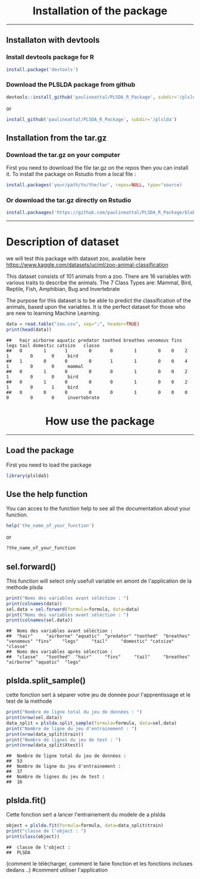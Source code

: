 # <center>**Installation of the package**</center>

----

## Installaton with devtools

### Install devtools package for R
```r
install.package('devtools')
```
### Download the PLSLDA package from github
```r
devtools::install_github('paulineattal/PLSDA_R_Package', subdir='/plslda')
```
or
```r
install_github('paulineattal/PLSDA_R_Package', subdir='/plslda')
```

## Installation from the tar.gz

### Download the tar.gz on your computer

First you need to download the file tar.gz on the repos then you can install it.
To install the package on Rstudio from a local file :
```r
install.packages('your/path/to/the/tar', repos=NULL, type="source)
```
### Or download the tar.gz directly on Rstudio

```r
install.packaages('https://github.com/paulineattal/PLSDA_R_Package/blob/main/plslda5_0.1.0.tar.gz', repos=NULL, method='libcurl')
```

-----

# Description of dataset

we will test this package with dataset zoo, available here https://www.kaggle.com/datasets/uciml/zoo-animal-classification

This dataset consists of 101 animals from a zoo.
There are 16 variables with various traits to describe the animals.
The 7 Class Types are: Mammal, Bird, Reptile, Fish, Amphibian, Bug and Invertebrate

The purpose for this dataset is to be able to predict the classification of the animals, based upon the variables.
It is the perfect dataset for those who are new to learning Machine Learning.

```r
data = read.table("zoo.csv", sep=";", header=TRUE)
print(head(data))

```

    ##   hair airborne aquatic predator toothed breathes venomous fins legs tail domestic catsize   classe
    ##   0        1       1        0       0        1        0    0    2    1        0       0     bird
    ##   1        0       0        0       1        1        0    0    4    1        0       0     mammal
    ##   0        1       0        0       0        1        0    0    2    1        0       0     bird
    ##   0        1       0        0       0        1        0    0    2    1        0       1     bird
    ##   0        0       0        0       0        1        0    0    0    0        0       0     invertebrate
  

# <center>**How use the package**</center>

________

## Load the package

First you need to load the package
```r
library(plslda5)
```
## Use the help function

You can acces to the function help to see all the documentation about your function.
```r
help('the_name_of_your_function')
```
or
```r
?the_name_of_your_function
```
## sel.forward()
This function will select only usefull variable en amont de l'application de la methode plsda 
```r
print("Noms des variables avant séléction : ")
print(colnames(data))
sel.data = sel.forward(formula=formula, data=data)
print("Noms des variables avant séléction : ")
print(colnames(sel.data))
```

    ##  Noms des variables avant séléction : 
    ##  "hair"     "airborne" "aquatic"  "predator" "toothed"  "breathes" "venomous" "fins"    "legs"     "tail"     "domestic" "catsize"  "classe"  
    ##  Noms des variables après sélection :
    ##  "classe"   "toothed"  "hair"     "fins"     "tail"     "breathes" "airborne" "aquatic"  "legs"

## plslda.split_sample()

cette fonction sert à séparer votre jeu de donnée pour l'apprentissage et le test de la methode 
```r
print("Nombre de ligne total du jeu de données : ")
print(nrow(sel.data))
data_split = plslda.split_sample(formula=formula, data=sel.data)
print("Nombre de ligne du jeu d'entrainement : ")
print(nrow(data_split$train))
print("Nombre de lignes du jeu de test : ")
print(nrow(data_split$Xtest))
```
    ##  Nombre de ligne total du jeu de données :
    ##  53
    ##  Nombre de ligne du jeu d'entrainement : 
    ##  37
    ##  Nombre de lignes du jeu de test : 
    ##  16
    
## plslda.fit()

Cette fonction sert a lancer l'entrainement du modele de a plslda

```r
object = plslda.fit(formula=formula, data=data_split$train)
print("classe de l'object : ")
print(class(object))
```
    ##  classe de l'object : 
    ##  PLSDA



(comment le télécharger, comment le faire fonction et les fonctions incluses dedans ..)
#comment utiliser l'application
